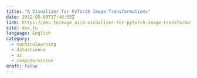 ```yaml
---
title: "A Visualizer for PyTorch Image Transformations"
date: 2022-05-09T17:40:53Z
link: https://dev.to/mage_ai/a-visualizer-for-pytorch-image-transformations-n2f?utm_medium=RSS&utm_source=news.12bit.vn
site: dev.to
language: English
category:
  - machinelearning
  - datascience
  - ai
  - computervision
draft: false
---
```

